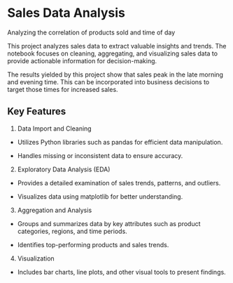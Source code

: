 # Sales Data Analysis
Analyzing the correlation of products sold and time of day

This project analyzes sales data to extract valuable insights and trends. The notebook focuses on cleaning, aggregating, and visualizing sales data to provide actionable information for decision-making.

The results yielded by this project show that sales peak in the late morning and evening time. This can be incorporated into business decisions to target those times for increased sales.

## Key Features

1. Data Import and Cleaning

* Utilizes Python libraries such as pandas for efficient data manipulation.

* Handles missing or inconsistent data to ensure accuracy.

2. Exploratory Data Analysis (EDA)

* Provides a detailed examination of sales trends, patterns, and outliers.

* Visualizes data using matplotlib for better understanding.

3. Aggregation and Analysis

* Groups and summarizes data by key attributes such as product categories, regions, and time periods.

* Identifies top-performing products and sales trends.

4. Visualization

* Includes bar charts, line plots, and other visual tools to present findings.
